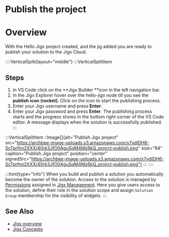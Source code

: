 # Publish the project

# Overview

With the Hello Jigx project created, and the jig added you are ready to publish your solution to the Jigx Cloud.

::::VerticalSplit{layout="middle"}
:::VerticalSplitItem

## Steps

1. In VS Code click on the **Jigx Builder **icon in the left navigation bar.
2. In the Jigx Explorer hover over the hello-jigx node till you see the **publish** **icon (rocket)**. Click on the icon to start the publishing process.
3. Enter your Jigx username and press **Enter**.
4. Enter your Jigx password and press **Enter**. The publishing process starts and the progress shows in the bottom right corner of the VS Code editor. A message displays when the solution is successfully published.
   :::

:::VerticalSplitItem
::Image[]{alt="Publish Jigx project" src="https://archbee-image-uploads.s3.amazonaws.com/x7vdIDH6-ScTprfmi2XXX/40rk3JfO0AguSqM4Mz6kQ_projrct-publish.png" size="84" caption="Publish Jigx project" position="center" signedSrc="https://archbee-image-uploads.s3.amazonaws.com/x7vdIDH6-ScTprfmi2XXX/40rk3JfO0AguSqM4Mz6kQ_projrct-publish.png"}
:::
::::

:::hint{type="info"}
When you build and publish a solution you automatically become the owner of the solution. Access to the solution is managed by [Permissions](./../../../Administration/Solutions/Permissions.md) assigned in [Jigx Management](<./../../../Administration/Management Overview.md>). Here you give users access to the solution, define their role in the solution scope and assign `Solution Group` membership for the visibility of widgets.
:::

## See Also

- [Jigx overview](https://docs.jigx.com/architecture)
- [Jigx Concepts](https://docs.jigx.com/jigx-concepts)
